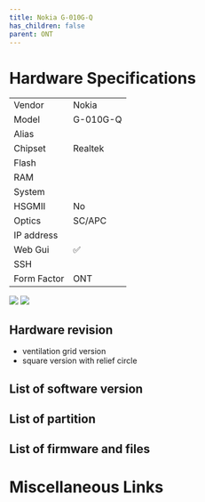 ```yaml
---
title: Nokia G-010G-Q
has_children: false
parent: ONT
---
```


# Hardware Specifications

|          |               |
|-------------|-------------------------------------------------|
| Vendor   | Nokia        |
| Model    | G-010G-Q      |
| Alias | |
| Chipset  | Realtek |
| Flash |  |
| RAM |   |
| System |   |
| HSGMII | No |
| Optics | SC/APC |
| IP address |    |
| Web Gui | ✅   |
| SSH | |
| Form Factor | ONT |

![](../../assets/img/g-010g-q.jpg)
![](../../assets/img/g-010g-q.png)

## Hardware revision
- ventilation grid version
- square version with relief circle

## List of software version
## List of partition
## List of firmware and files
# Miscellaneous Links

